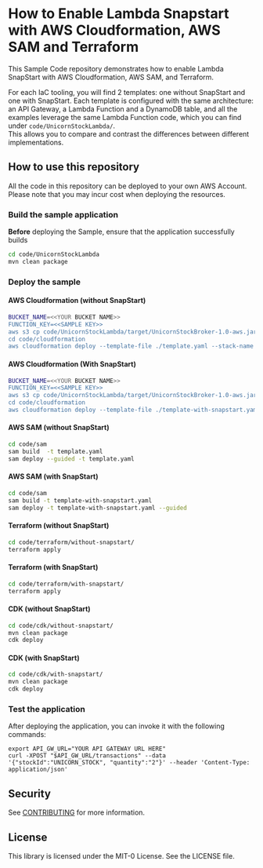 # How to Enable Lambda Snapstart with AWS Cloudformation, AWS SAM and Terraform

This Sample Code repository demonstrates how to enable Lambda SnapStart with AWS Cloudformation, AWS SAM, and Terraform.

For each IaC tooling, you will find 2 templates: one without SnapStart and one with SnapStart.
Each template is configured with the same architecture: an API Gateway, a Lambda Function and a DynamoDB table, and all the examples leverage the same Lambda Function code, which you can find under `code/UnicornStockLambda/`.  
This allows you to compare and contrast the differences between different implementations.

## How to use this repository

All the code in this repository can be deployed to your own AWS Account. Please note that you may incur cost when deploying the resources.

### Build the sample application

**Before** deploying the Sample, ensure that the application successfully builds
```bash
cd code/UnicornStockLambda
mvn clean package
```

### Deploy the sample
#### AWS Cloudformation (without SnapStart)
```bash
BUCKET_NAME=<<YOUR BUCKET NAME>>
FUNCTION_KEY=<<SAMPLE KEY>>
aws s3 cp code/UnicornStockLambda/target/UnicornStockBroker-1.0-aws.jar s3://$BUCKET_NAME/$FUNCTION_KEY
cd code/cloudformation
aws cloudformation deploy --template-file ./template.yaml --stack-name UnicornBrokerWithoutSnapStart --capabilities CAPABILITY_NAMED_IAM --parameter-overrides FunctionSourceCodeBucketName=$BUCKET_NAME FunctionSourceCodeKey=$FUNCTION_KEY
```
#### AWS Cloudformation (With SnapStart)
```bash
BUCKET_NAME=<<YOUR BUCKET NAME>>
FUNCTION_KEY=<<SAMPLE KEY>>
aws s3 cp code/UnicornStockLambda/target/UnicornStockBroker-1.0-aws.jar s3://$BUCKET_NAME/$FUNCTION_KEY
cd code/cloudformation
aws cloudformation deploy --template-file ./template-with-snapstart.yaml --stack-name UnicornBrokerWithSnapStart --capabilities CAPABILITY_NAMED_IAM --parameter-overrides FunctionSourceCodeBucketName=$BUCKET_NAME FunctionSourceCodeKey=$FUNCTION_KEY
```

#### AWS SAM (without SnapStart)
```bash
cd code/sam
sam build  -t template.yaml 
sam deploy --guided -t template.yaml
```
#### AWS SAM (with SnapStart)
```bash
cd code/sam
sam build -t template-with-snapstart.yaml 
sam deploy -t template-with-snapstart.yaml --guided
```

#### Terraform (without SnapStart)
```bash
cd code/terraform/without-snapstart/
terraform apply
```

#### Terraform (with SnapStart)
```bash
cd code/terraform/with-snapstart/
terraform apply
```

#### CDK (without SnapStart)
```bash
cd code/cdk/without-snapstart/
mvn clean package
cdk deploy
```

#### CDK (with SnapStart)
```bash
cd code/cdk/with-snapstart/
mvn clean package
cdk deploy
```

### Test the application
After deploying the application, you can invoke it with the following commands:
```shell
export API_GW_URL="YOUR API GATEWAY URL HERE"
curl -XPOST "$API_GW_URL/transactions" --data '{"stockId":"UNICORN_STOCK", "quantity":"2"}' --header 'Content-Type: application/json'
```

## Security

See [CONTRIBUTING](CONTRIBUTING.md#security-issue-notifications) for more information.

## License

This library is licensed under the MIT-0 License. See the LICENSE file.